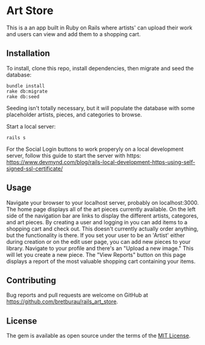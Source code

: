 # Art Store
This is a an app built in Ruby on Rails where artists' can upload their work and users can view and add them to a shopping cart.

## Installation

To install, clone this repo, install dependencies, then migrate and seed the database:
```
bundle install
rake db:migrate
rake db:seed
```
Seeding isn't totally necessary, but it will populate the database with some placeholder artists, pieces, and categories to browse.

Start a local server:
```
rails s
```
For the Social Login buttons to work properyly on a local development server, follow this guide to start the server with https:
https://www.devmynd.com/blog/rails-local-development-https-using-self-signed-ssl-certificate/

## Usage

Navigate your browser to your localhost server, probably on localhost:3000. The home page displays all of the art pieces currently available. On the left side of the navigation bar are links to display the different artists, categores, and art pieces.
By creating a user and logging in you can add items to a shopping cart and check out. This doesn't currently actually order anything, but the functionality is there.
If you set your user to be an 'Artist' either during creation or on the edit user page, you can add new pieces to your library. Navigate to your profile and there's an "Upload a new image." This will let you create a new piece. The "View Reports" button on this page displays a report of the most valuable shopping cart containing your items.

## Contributing

Bug reports and pull requests are welcome on GitHub at https://github.com/bretburau/rails_art_store.

## License

The gem is available as open source under the terms of the [MIT License](http://opensource.org/licenses/MIT).